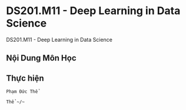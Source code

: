# DS201.M11 - Deep Learning in Data Science


DS201.M11 - Deep Learning in Data Science


## Nội Dung Môn Học




## Thực hiện

```
Phạm Đức Thể

Thể ~/~
```



